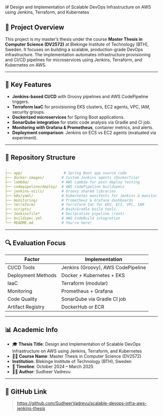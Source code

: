 i# Design and Implementation of Scalable DevOps Infrastructure on AWS using Jenkins, Terraform, and Kubernetes

## 📘 Project Overview

This project is my master’s thesis under the course **Master Thesis in Computer Science (DV2572)** at Blekinge Institute of Technology (BTH), Sweden. It focuses on building a scalable, production-grade DevOps infrastructure. The implementation automates infrastructure provisioning and CI/CD pipelines for microservices using Jenkins, Terraform, and Kubernetes on AWS.

---

## 🚀 Key Features

- **Jenkins-based CI/CD** with Groovy pipelines and AWS CodePipeline triggers.
- **Terraform IaaC** for provisioning EKS clusters, EC2 agents, VPC, IAM, security groups.
- **Dockerized microservices** for Spring Boot applications.
- **SonarQube integration** for static code analysis via Gradle and CI job.
- **Monitoring with Grafana & Prometheus**, container metrics, and alerts.
- **Deployment comparison**: Jenkins on ECS vs EC2 agents (evaluated via experiment).

---

## 📁 Repository Structure

```yaml
.
├── app/                   # Spring Boot app source code
├── docker-images/        # Custom Jenkins agents (Dockerfile)
├── lambda/               # AWS Lambda for post-deploy testing
├── codepipeline/deploy/  # AWS CodePipeline buildspecs
├── jenkins-utils/        # Groovy shared libraries
├── k8s/yaml/             # Kubernetes manifests for Jenkins & monitoring stack
├── monitoring/           # Prometheus & Grafana dashboards
├── terraform/            # Terraform IaC for EKS, EC2, VPC, IAM
├── scripts/              # Bash/Gradle build tools
├── Jenkinsfile*          # Declarative pipeline (root)
├── buildspec.yml         # AWS CodeBuild integration
└── README.md             # You're here!
```

---

## 🔍 Evaluation Focus

| Factor                  | Implementation                                   |
|------------------------|--------------------------------------------------|
| CI/CD Tools            | Jenkins (Groovy), AWS CodePipeline               |
| Deployment Methods     | Docker + Kubernetes + EKS                        |
| IaaC                   | Terraform (modular)                              |
| Monitoring             | Prometheus + Grafana                             |
| Code Quality           | SonarQube via Gradle CI job                      |
| Artifact Registry      | DockerHub or ECR                                 |

---

## 📊 Academic Info

- 🎓 **Thesis Title**: Design and Implementation of Scalable DevOps Infrastructure on AWS using Jenkins, Terraform, and Kubernetes  
- 🧑‍🎓 **Course Name**: Master Thesis in Computer Science (DV2572)
- **Institution**: Blekinge Institute of Technology (BTH), Sweden  
- 📅 **Timeline**: October 2024 – March 2025  
- 👨‍💻 **Author**: Sudheer Vadrevu

---

## 🔗 GitHub Link

> https://github.com/SudheerVadrevu/scalable-devops-infra-aws-jenkins-thesis
